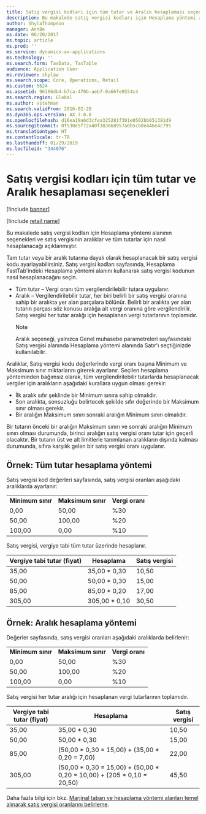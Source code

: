 ```yaml
---
title: Satış vergisi kodları için tüm tutar ve Aralık hesaplaması seçenekleri
description: Bu makalede satış vergisi kodları için Hesaplama yöntemi alanının seçenekleri ve satış vergisinin aralıklar ve tüm tutarlar için nasıl hesaplanacağı açıklanmıştır.
author: ShylaThompson
manager: AnnBe
ms.date: 06/20/2017
ms.topic: article
ms.prod: ''
ms.service: dynamics-ax-applications
ms.technology: ''
ms.search.form: TaxData, TaxTable
audience: Application User
ms.reviewer: shylaw
ms.search.scope: Core, Operations, Retail
ms.custom: 5624
ms.assetid: 96166db4-b7ca-470b-aeb7-0a66fe0554c4
ms.search.region: Global
ms.author: vstehman
ms.search.validFrom: 2016-02-28
ms.dyn365.ops.version: AX 7.0.0
ms.openlocfilehash: d16ea19a6d3cfea325281f301e0502bb051381d9
ms.sourcegitcommit: 0f530e5f72a40f383868957a6b5cb0e446e4c795
ms.translationtype: HT
ms.contentlocale: tr-TR
ms.lasthandoff: 01/29/2019
ms.locfileid: "344076"
---
```

# <a name="whole-amount-and-interval-calculation-options-for-sales-tax-codes"></a>Satış vergisi kodları için tüm tutar ve Aralık hesaplaması seçenekleri

[!include [banner](../includes/banner.md)]

[!include [retail name](../includes/retail-name.md)]

Bu makalede satış vergisi kodları için Hesaplama yöntemi alanının seçenekleri ve satış vergisinin aralıklar ve tüm tutarlar için nasıl hesaplanacağı açıklanmıştır.

Tam tutar veya bir aralık tutarına dayalı olarak hesaplanacak bir satış vergisi kodu ayarlayabilirsiniz. Satış vergisi kodları sayfasında, Hesaplama FastTab'indeki Hesaplama yöntemi alanını kullanarak satış vergisi kodunun nasıl hesaplanacağını seçin.
- Tüm tutar – Vergi oranı tüm vergilendirilebilir tutara uygulanır.
- Aralık – Vergilendirilebilir tutar, her biri belirli bir satış vergisi oranına sahip bir aralıkta yer alan parçalara bölünür. Belirli bir aralıkta yer alan tutarın parçası söz konusu aralığa ait vergi oranına göre vergilendirilir. Satış vergisi her tutar aralığı için hesaplanan vergi tutarlarının toplamıdır.
  > [!NOTE]                                                                                                                              
  > Aralık seçeneği, yalnızca Genel muhasebe parametreleri sayfasındaki Satış vergisi alanında Hesaplama yöntemi alanında Satır'ı seçtiğinizde kullanılabilir. 

Aralıklar, Satış vergisi kodu değerlerinde vergi oranı başına Minimum ve Maksimum sınır miktarlarını girerek ayarlanır. Seçilen hesaplama yönteminden bağımsız olarak, tüm vergilendirilebilir tutarlarda hesaplanacak vergiler için aralıkların aşağıdaki kurallara uygun olması gerekir:
-   İlk aralık sıfır şeklinde bir Minimum sınıra sahip olmalıdır.
-   Son aralıkta, sonsuzluğu belirtecek şekilde sıfır değerinde bir Maksimum sınır olması gerekir.
-   Bir aralığın Maksimum sınırı sonraki aralığın Minimum sınırı olmalıdır.

Bir tutarın önceki bir aralığın Maksimum sınırı ve sonraki aralığın Minimum sınırı olması durumunda, birinci aralığın satış vergisi oranı tutar için geçerli olacaktır. Bir tutarın üst ve alt limitlerle tanımlanan aralıkların dışında kalması durumunda, sıfıra karşılık gelen bir satış vergisi oranı uygulanır.

## <a name="example-whole-amount-method-of-calculation"></a>Örnek: Tüm tutar hesaplama yöntemi
Satış vergisi kod değerleri sayfasında, satış vergisi oranları aşağıdaki aralıklarda ayarlanır:

|                   |                   |              |
|-------------------|-------------------|--------------|
| **Minimum sınır** | **Maksimum sınır** | **Vergi oranı** |
| 0,00              | 50,00             | %30          |
| 50,00             | 100,00            | %20          |
| 100,00            | 0,00              | %10          |

Satış vergisi, vergiye tabi tüm tutar üzerinde hesaplanır.

| Vergiye tabi tutar (fiyat) | Hesaplama    | Satış vergisi |
|------------------------|----------------|-----------|
| 35,00                  | 35,00 \* 0,30  | 10,50     |
| 50,00                  | 50,00 \* 0,30  | 15,00     |
| 85,00                  | 85,00 \* 0,20  | 17,00     |
| 305,00                 | 305,00 \* 0,10 | 30,50     |

## <a name="example-interval-method-of-calculation"></a> Örnek: Aralık hesaplama yöntemi
Değerler sayfasında, satış vergisi oranları aşağıdaki aralıklarda belirlenir:

|                   |                   |              |
|-------------------|-------------------|--------------|
| **Minimum sınır** | **Maksimum sınır** | **Vergi oranı** |
| 0,00              | 50,00             | %30          |
| 50,00             | 100,00            | %20          |
| 100,00            | 0,00              | %10          |

Satış vergisi her tutar aralığı için hesaplanan vergi tutarlarının toplamıdır.

| Vergiye tabi tutar (fiyat) | Hesaplama                                                               | Satış vergisi |
|------------------------|---------------------------------------------------------------------------|-----------|
| 35,00                  | 35,00 \* 0,30                                                             | 10,50     |
| 50,00                  | 50,00 \* 0,30                                                             | 15,00     |
| 85,00                  | (50,00 \* 0,30 = 15,00) + (35,00 \* 0,20 = 7,00)                          | 22,00     |
| 305,00                 | (50,00 \* 0,30 = 15,00) + (50,00 \* 0,20 = 10,00) + (205 \* 0,10 = 20,50) | 45,50     |



Daha fazla bilgi için bkz. [Marjinal taban ve hesaplama yöntemi alanları temel alınarak satış vergisi oranlarını belirleme](marginal-base-field.md).





